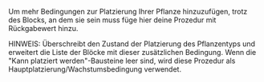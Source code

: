 Um mehr Bedingungen zur Platzierung Ihrer Pflanze hinzuzufügen, trotz des Blocks, an dem sie sein muss füge hier deine Prozedur mit Rückgabewert hinzu.

HINWEIS: Überschreibt den Zustand der Platzierung des Pflanzentyps und erweitert die Liste der Blöcke mit dieser zusätzlichen Bedingung. Wenn die "Kann platziert werden"-Bausteine leer sind, wird diese Prozedur als Hauptplatzierung/Wachstumsbedingung verwendet.
